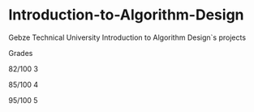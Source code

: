 # Introduction-to-Algorithm-Design

Gebze Technical University Introduction to Algorithm Design`s projects

Grades

82/100 3

85/100 4

95/100 5
